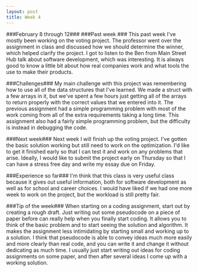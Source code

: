 ```yaml
---
layout: post
title: Week 4
---
```


###February 8 through 12###
###Past week ###
This past week I've mostly been working on the voting project. The professor went over the assignment in class and discussed how we should determine the winner, which helped clarify the project. I got to listen to the Ben from Main Street Hub talk about software development, which was interesting. It is always good to know a little bit about how real companies work and what tools the use to make their products.

###Challenges###
My main challenge with this project was remembering how to use all of the data structures that I've learned. We made a struct with a few arrays in it, but we've spent a few hours just getting all of the arrays to return properly with the correct values that we entered into it. The previous assignment had a simple programming problem with most of the work coming from all of the extra requirements taking a long time. This assignment also had a fairly simple programming problem, but the difficulty is instead in debugging the code.

###Next week###
Next week I will finish up the voting project. I've gotten the basic solution working but still need to work on the optimization. I'd like to get it finished early so that I can test it and work on any problems that arise. Ideally, I would like to submit the project early on Thursday so that I can have a stress free day and write my essay due on Friday.

###Experience so far###
I'm think that this class is very useful class because it gives out useful information, both for software development as well as for school and career choices. I would have liked if we had one more week to work on the project, but the workload is still pretty fair. 

###Tip of the week###
When starting on a coding assignment, start out by creating a rough draft. Just writing out some pseudocode on a  piece of paper before can really help when you finally start coding. It allows you to think of the basic problem and to start seeing the solution and algorithm. It makes the assignment less intimidating by starting small and working up to a solution. I think that pseudocode is able to convey ideas much more easily and more clearly than real code, and you can write it and change it without dedicating as much time. I usually just start writing out ideas for coding assignments on some paper, and then after several ideas I come up with a working solution. 
